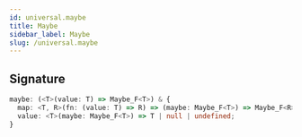 ```yaml
---
id: universal.maybe
title: Maybe
sidebar_label: Maybe
slug: /universal.maybe
---
```






## Signature

```typescript
maybe: (<T>(value: T) => Maybe_F<T>) & {
  map: <T, R>(fn: (value: T) => R) => (maybe: Maybe_F<T>) => Maybe_F<R>;
  value: <T>(maybe: Maybe_F<T>) => T | null | undefined;
}
```
